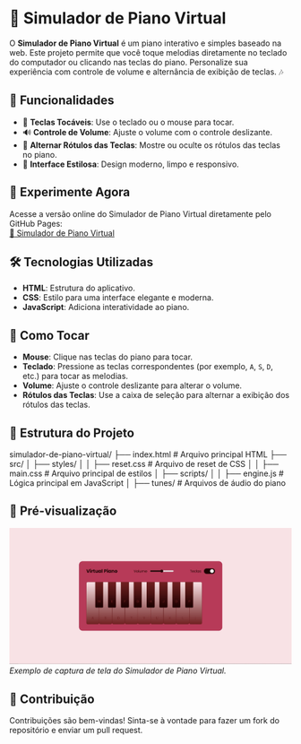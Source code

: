 # 🎹 Simulador de Piano Virtual

O **Simulador de Piano Virtual** é um piano interativo e simples baseado na web. Este projeto permite que você toque melodias diretamente no teclado do computador ou clicando nas teclas do piano. Personalize sua experiência com controle de volume e alternância de exibição de teclas. 🎶

## 🌟 Funcionalidades
- 🎵 **Teclas Tocáveis**: Use o teclado ou o mouse para tocar.
- 🔊 **Controle de Volume**: Ajuste o volume com o controle deslizante.
- 🔄 **Alternar Rótulos das Teclas**: Mostre ou oculte os rótulos das teclas no piano.
- 🎨 **Interface Estilosa**: Design moderno, limpo e responsivo.

## 🚀 Experimente Agora
Acesse a versão online do Simulador de Piano Virtual diretamente pelo GitHub Pages:  
[🎹 Simulador de Piano Virtual](https://joycedev13.github.io/simulador-de-piano/)

## 🛠️ Tecnologias Utilizadas
- **HTML**: Estrutura do aplicativo.
- **CSS**: Estilo para uma interface elegante e moderna.
- **JavaScript**: Adiciona interatividade ao piano.

## 🎯 Como Tocar
- **Mouse**: Clique nas teclas do piano para tocar.
- **Teclado**: Pressione as teclas correspondentes (por exemplo, `A`, `S`, `D`, etc.) para tocar as melodias.
- **Volume**: Ajuste o controle deslizante para alterar o volume.
- **Rótulos das Teclas**: Use a caixa de seleção para alternar a exibição dos rótulos das teclas.

## 📁 Estrutura do Projeto
simulador-de-piano-virtual/
├── index.html        # Arquivo principal HTML
├── src/
│   ├── styles/
│   │   ├── reset.css # Arquivo de reset de CSS
│   │   ├── main.css  # Arquivo principal de estilos
│   ├── scripts/
│   │   ├── engine.js # Lógica principal em JavaScript
│   ├── tunes/        # Arquivos de áudio do piano


## 🎨 Pré-visualização
![Captura de Tela do Piano Virtual](./src/image/screenshot_simulador-piano.jpg)  
*Exemplo de captura de tela do Simulador de Piano Virtual.*

## 🙌 Contribuição
Contribuições são bem-vindas! Sinta-se à vontade para fazer um fork do repositório e enviar um pull request.
